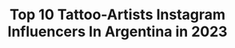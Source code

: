 ---
title: Top 10 Tattoo-Artists Instagram Influencers In Argentina in 2023
description: >-
  Find top tattoo-artists Instagram influencers in Argentina in 2023. Most popular hashtags: #tattoo #argentina #inked #realism.
platform: Instagram
hits: 47
text_top: Analyze the top-rated Instagram accounts on inBeat.
text_bottom: inBeat holds 47 Instagram influencers like this in Argentina for you to collaborate.
profiles:
  - username: "pau.armstrong"
    fullname: >-
      Pau Armstrong - Calalini
    bio: >-
      #GirlBoss at @mf.bondstreet Check my music💔 @pau.armstrong.piercer #tarotist #tattoo #artist 22 Backup @lil.shypau pau.ladymaiden@gmail.com
    location: "Argentina"
    followers: 39637
    engagement: 715
    commentsToLikes: 0.078548
    id: ck5qbqxydmz000i11fl1khwv5
    verified: false
    hashtags: "#punkgirl, #egirl, #goth, #gothgirl"
  - username: "flucsy13"
    fullname: >-
      Flucsy flu 🖤☠️
    bio: >-
      💉Tattoo Artist💉: en @flucsy.tattoo ⬅️🐰 ☾ 🖤Alt Model: Canjes o Produs al MD💌
    location: "Argentina"
    followers: 23824
    engagement: 581
    commentsToLikes: 0.060950
    id: ck6ugnbn540aj0j71s1t8c8o1
    verified: false
    hashtags: "#nugoth, #gothgirl, #alternativemodel, #gothmodel"
  - username: "ceciliareinoso"
    fullname: >-
      Cecilia Reinoso
    bio: >-
      🤘🏻Tattoo Artist desde 2007🤘🏻 🇦🇷ARGENTINA🇦🇷 🏛 @sociedadsecretats
    location: "Argentina"
    followers: 14469
    engagement: 557
    commentsToLikes: 0.033213
    id: ck55ksx9600wp0i11w9n2wc1u
    verified: false
    hashtags: "#joaquinphoenixjoker, #tattooworkers, #tattooer, #oscars"
  - username: "lulens"
    fullname: >-
      Lucía Franzé
    bio: >-
      architect | tattoo artist based in BA 🇦🇷 @reebokargentina squad AGENDA 2020 CERRADA no DM por tattoos, solo mail: luciafranzetattoo@gmail.com
    location: "Argentina"
    followers: 78137
    engagement: 451
    commentsToLikes: 0.011932
    id: ck137445x9ohd0i19uz337z84
    verified: false
    hashtags: "#ramosdeladeshonra, #doveargentina, #dovecuidayprotege, #chinosuave"
  - username: "yet.tattoo"
    fullname: >-
      Yet Tattoo🍂
    bio: >-
      Estudio privado San Miguel 🏠🇦🇷 ~ Tattoo Artist 🖋️ ~ Nikon📸 ~🥑🌱 ~@goldenhousetattoo ft ~@sancheztattvamasi @pixieiara
    location: "Argentina"
    followers: 17702
    engagement: 172
    commentsToLikes: 0.035619
    id: ck5hp6fp2qtxn0i119wzzkal4
    verified: false
    hashtags: "#blackandgreytattoo, #draw, #tattoomodel, #tatuajes"
  - username: "juanjaimesg"
    fullname: >-
      Juan Jaimes
    bio: >-
      Tattoo Artist Táchira-Venezuela🇻🇪 📍 Actually in Sweden 🇸🇪 • Contact: 🔸Juanjaimescitas@gmail.com CITAS COTIZACIONES ⬇️📱
    location: "Argentina"
    followers: 26402
    engagement: 132
    commentsToLikes: 0.116840
    id: ck15rqyfv995s0i19oblee8wu
    verified: false
    hashtags: "#argentina, #tigre, #juanjaimes, #tigertattoo"
  - username: "jona_sossi"
    fullname: >-
      Jona Sossi
    bio: >-
      Tattoo artist. 📍@lamalatattoocrew Black account @_any.mal_ La Plata, Buenos Aires, Argentina.
    location: "Argentina"
    followers: 7554
    engagement: 863
    commentsToLikes: 0.033242
    id: ck5q47jhuo2ia0i110yykz9p4
    verified: false
    hashtags: "#videogametatts, #pokemon, #newschool, #cuarentena"
  - username: "wilrtattoo"
    fullname: >-
      William ®️
    bio: >-
      📍Buenos Aires 🌐 Tattoo Artist ⚜️ Estudio Privado ⚜️ Turnos y consultas Whatsapp 📥
    location: "Argentina"
    followers: 22142
    engagement: 234
    commentsToLikes: 0.027817
    id: ck6tk4cuc3zcq0j71tqccluya
    verified: false
    hashtags: "#argentina, #realisticdrawing, #lion, #tattoomiami"
  - username: "betz.art"
    fullname: >-
      Betzabeth Osuna
    bio: >-
      Tattoo Artist 🇻🇪 🇦🇷 📩👇🏻 yeyotattoos@gmail.com betzart07@gmail.com
    location: "Argentina"
    followers: 12019
    engagement: 414
    commentsToLikes: 0.034244
    id: ck55pvqz5bhg10i11zr3pbecu
    verified: false
    hashtags: "#inked, #ink, #inktattoo, #argentina"
  - username: "pablo_frias.tattoo"
    fullname: >-
      Pablo Frias
    bio: >-
      Consultas únicamente mail pablofriasturnos@gmail.com 🎨✉️ No 🚫 mp Palermo, argentina #pablofriastattoo
    location: "Argentina"
    followers: 58389
    engagement: 491
    commentsToLikes: 0.025018
    id: ck6tmxilt8pxk0j71g1jw6o7i
    verified: false
    hashtags: "#tattoodesign, #orco, #fullcolor, #inkmaster"
---